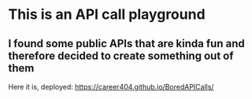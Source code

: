 # This is an API call playground
I found some public APIs that are kinda fun and therefore decided to create something out of them
----------
Here it is, deployed: https://career404.github.io/BoredAPICalls/
